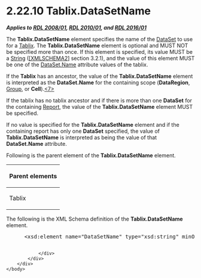<html dir="LTR" xmlns:mshelp="http://msdn.microsoft.com/mshelp" xmlns:ddue="http://ddue.schemas.microsoft.com/authoring/2003/5" xmlns:xlink="http://www.w3.org/1999/xlink" xmlns:tool="http://www.microsoft.com/tooltip">
    <head>
        <meta http-equiv="Content-Type" content="text/html; CHARSET=utf-8"></meta>
        <meta name="save" content="history"></meta>
        <title>2.22.10 Tablix.DataSetName</title>
        <xml>
            <mshelp:toctitle title="2.22.10 Tablix.DataSetName"></mshelp:toctitle>
            <mshelp:rltitle title="[MS-RDL]: Tablix.DataSetName"></mshelp:rltitle>
            <mshelp:keyword index="A" term="303f6cb3-cb22-43c4-9861-0c40082219f9"></mshelp:keyword>
            <mshelp:attr name="DCSext.ContentType" value="open specification"></mshelp:attr>
            <mshelp:attr name="AssetID" value="303f6cb3-cb22-43c4-9861-0c40082219f9"></mshelp:attr>
            <mshelp:attr name="TopicType" value="kbRef"></mshelp:attr>
            <mshelp:attr name="DCSext.Title" value="[MS-RDL]: Tablix.DataSetName" />
        </xml>
    </head>
    <body>
        <div id="header">
            <h1 class="heading">2.22.10 Tablix.DataSetName</h1>
        </div>
        <div id="mainSection">
            <div id="mainBody">
                <div id="allHistory" class="saveHistory"></div>
                <div id="sectionSection0" class="section" name="collapseableSection">
                    

<p><b><i>Applies to </i></b><a href="1e855f94-4617-47e4-b89e-0856c6cb420f.htm"><b><i>RDL 2008/01</i></b></a><b><i>,
</i></b><a href="3428e690-a348-4ec7-8a6a-8efb42d2cdee.htm"><b><i>RDL 2010/01</i></b></a><b><i>,
and </i></b><a href="52ce3983-2bfc-4e72-9359-42aaf5fe4509.htm"><b><i>RDL 2016/01</i></b></a></p>

<p>The <b>Tablix.DataSetName</b> element specifies the name of
the <a href="a14782b0-2e2f-4305-83a3-3de3fd750b6a.htm">DataSet</a> to use for
a <a href="e42fb86e-799a-4202-8845-ac38831efccb.htm">Tablix</a>. The <b>Tablix.DataSetName</b>
element is optional and MUST NOT be specified more than once. If this element
is specified, its value MUST be a <a href="1ed81ef3-a683-45e3-aaad-bd2bbe71bc3d.htm">String</a> (<a href="https://go.microsoft.com/fwlink/?LinkId=90610">[XMLSCHEMA2]</a> section
3.2.1), and the value of this element MUST be one of the <a href="fefd41f1-521d-4013-858f-cef76f17c11d.htm">DataSet.Name</a> attribute
values of the tablix.</p>

<p>If the <b>Tablix</b> has an ancestor, the value of the <b>Tablix.DataSetName</b>
element is interpreted as the <b>DataSet.Name</b> for the containing scope (<b>DataRegion</b>,
<a href="dbfff811-1be7-4e8b-a5d2-6cc522317fbe.htm">Group</a>, or <b>Cell</b>).<a id="Appendix_A_Target_7"></a><a href="1fe5fd87-2de5-4b2c-b762-5a4fd1373621.htm#Appendix_A_7" aria-label="Product behavior note 7">&lt;7&gt;</a></p>

<p>If the tablix has no tablix ancestor and if there is more
than one <b>DataSet</b> for the containing <a href="6bbaafec-020b-406c-b4e7-5e4318b616cb.htm">Report</a>, the value of the <b>Tablix.DataSetName</b>
element MUST be specified.</p>

<p>If no value is specified for the <b>Tablix.DataSetName</b>
element and if the containing report has only one <b>DataSet</b> specified, the
value of <b>Tablix.DataSetName</b> is interpreted as being the value of that <b>DataSet.Name</b>
attribute.</p>

<p>Following is the parent element of the <b>Tablix.DataSetName</b>
element.</p>

<table>
 <thead>
  <tr>
   <th>
   <p>Parent elements</p>
   </th>
  </tr>
 </thead>
 <tr>
  <td>
  <p>Tablix</p>
  </td>
 </tr>
</table>

<p>The following is the XML Schema definition of the <b>Tablix.DataSetName</b>
element.</p>

<dl>
<dd>
<div><pre> &lt;xsd:element name=&quot;DataSetName&quot; type=&quot;xsd:string&quot; minOccurs=&quot;0&quot; /&gt;
  
</pre></div>
</dd></dl>


                </div>
            </div>
        </div>
    </body>
</html>